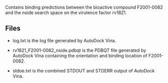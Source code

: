 Contains binding predictions between the bioactive compound F2001-0082 and the nside search space on the virulence factor rv1821.

## Files

- log.txt is the log file generated by AutoDock Vina.

- rv1821_F2001-0082_nside.pdbqt is the PDBQT file generated by AutoDock Vina containing the orientation and binding location of F2001-0082.

- stdoe.txt is the combined STDOUT and STDERR output of AutoDock Vina.

